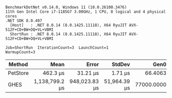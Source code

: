```

BenchmarkDotNet v0.14.0, Windows 11 (10.0.26100.3476)
11th Gen Intel Core i7-1185G7 3.00GHz, 1 CPU, 8 logical and 4 physical cores
.NET SDK 8.0.407
  [Host]   : .NET 8.0.14 (8.0.1425.11118), X64 RyuJIT AVX-512F+CD+BW+DQ+VL+VBMI
  ShortRun : .NET 8.0.14 (8.0.1425.11118), X64 RyuJIT AVX-512F+CD+BW+DQ+VL+VBMI

Job=ShortRun  IterationCount=3  LaunchCount=1  
WarmupCount=3  

```
| Method   | Mean           | Error         | StdDev       | Gen0       | Gen1       | Gen2      | Allocated    |
|--------- |---------------:|--------------:|-------------:|-----------:|-----------:|----------:|-------------:|
| PetStore |       462.3 μs |      31.21 μs |      1.71 μs |    66.4063 |    15.6250 |         - |    424.68 KB |
| GHES     | 1,138,799.2 μs | 948,023.83 μs | 51,964.39 μs | 77000.0000 | 26000.0000 | 5000.0000 | 446195.81 KB |
